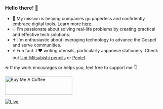 ### Hello there! 👋

- 🔭 My mission is helping companies go paperless and confidently embrace digital tools. Learn more [here](https://asw.ro/).
- 💡 I'm passionate about solving real-life problems by creating practical and effective tech solutions.
- ✝️ I'm enthusiastic about leveraging technology to advance the Gospel and serve communities.
- ⚡ Fun fact: I ❤️ writing utensils, particularly Japanese stationery. Check out [Uni-Mitsubishi pencils](https://www.uniball.com/home/index.html) or [Pentel](http://www.pentelworld.com/).

☕ If my work encourages or helps you, feel free to support me 👇

<a href="https://www.buymeacoffee.com/ochis" target="_blank"><img src="https://cdn.buymeacoffee.com/buttons/v2/default-yellow.png" alt="Buy Me A Coffee" style="height: 60px !important;width: 217px !important;" ></a>

[![Live](https://img.shields.io/badge/Visit_👉-ovidiuchis.github.io-%23FFDD00?style=for-the-badge)](https://ovidiuchis.github.io/)
